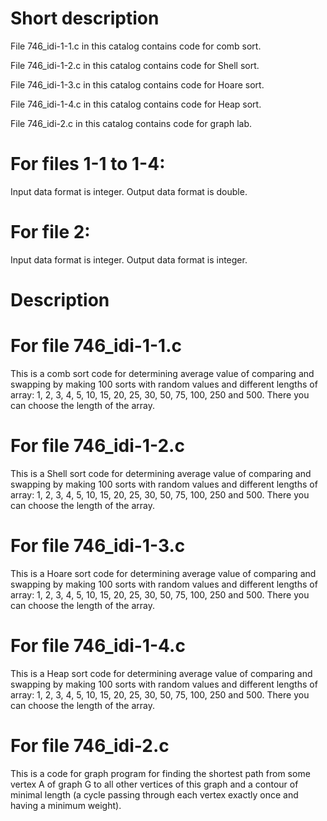 # Short description
File 746_idi-1-1.c in this catalog contains code for comb sort.

File 746_idi-1-2.c in this catalog contains code for Shell sort.

File 746_idi-1-3.c in this catalog contains code for Hoare sort.

File 746_idi-1-4.c in this catalog contains code for Heap sort.

File 746_idi-2.c in this catalog contains code for graph lab.

# For files 1-1 to 1-4:
  Input data format is integer.
  Output data format is double.

# For file 2:
  Input data format is integer.
  Output data format is integer.
  
# Description
# For file 746_idi-1-1.c
This is a comb sort code for determining average value of comparing and swapping by making 100 sorts with random values and different lengths of array: 1, 2, 3, 4, 5, 10, 15, 20, 25, 30, 50, 75, 100, 250 and 500. There you can choose the length of the array.
# For file 746_idi-1-2.c
This is a Shell sort code for determining average value of comparing and swapping by making 100 sorts with random values and different lengths of array: 1, 2, 3, 4, 5, 10, 15, 20, 25, 30, 50, 75, 100, 250 and 500. There you can choose the length of the array.
# For file 746_idi-1-3.c
This is a Hoare sort code for determining average value of comparing and swapping by making 100 sorts with random values and different lengths of array: 1, 2, 3, 4, 5, 10, 15, 20, 25, 30, 50, 75, 100, 250 and 500. There you can choose the length of the array.
# For file 746_idi-1-4.c
This is a Heap sort code for determining average value of comparing and swapping by making 100 sorts with random values and different lengths of array: 1, 2, 3, 4, 5, 10, 15, 20, 25, 30, 50, 75, 100, 250 and 500. There you can choose the length of the array.
# For file 746_idi-2.c
This is a code for graph program for finding the shortest path from some vertex A of graph G to all other vertices of this graph and a contour of minimal length (a cycle passing through each vertex exactly once and having a minimum weight).
